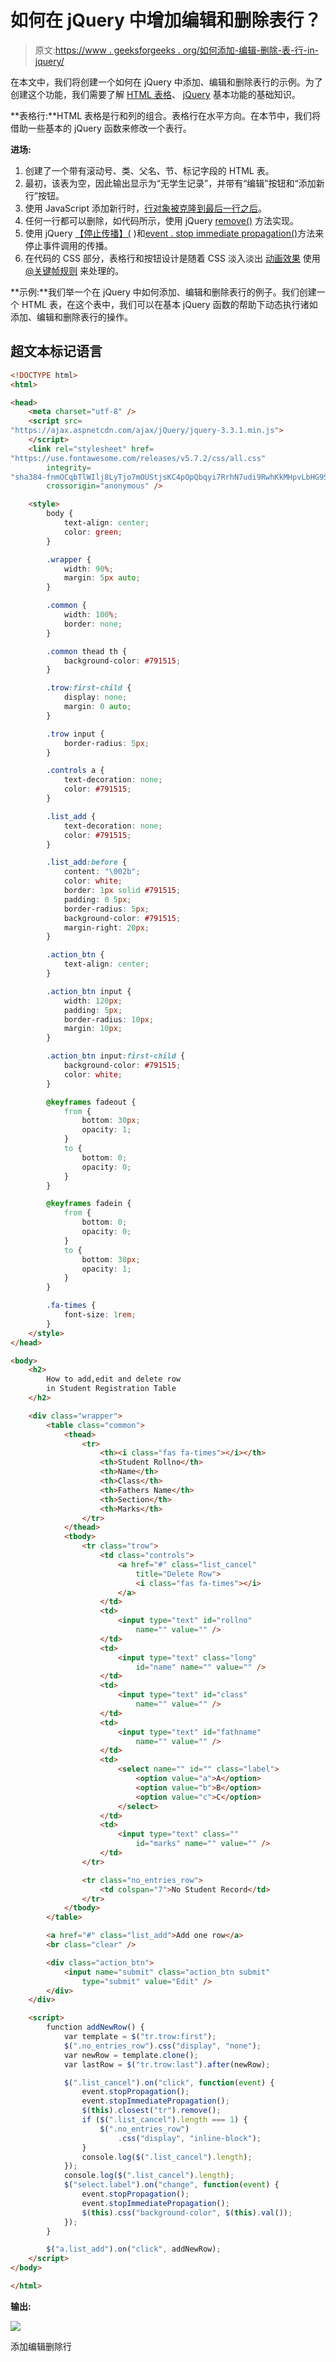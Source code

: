 # 如何在 jQuery 中增加编辑和删除表行？

> 原文:[https://www . geeksforgeeks . org/如何添加-编辑-删除-表-行-in-jquery/](https://www.geeksforgeeks.org/how-to-add-edit-and-delete-table-row-in-jquery/)

在本文中，我们将创建一个如何在 jQuery 中添加、编辑和删除表行的示例。为了创建这个功能，我们需要了解 [HTML 表格](https://www.geeksforgeeks.org/html-table-bgcolor-attribute/)、 [jQuery](https://www.geeksforgeeks.org/jquery-tutorials/) 基本功能的基础知识。

**表格行:**HTML 表格是行和列的组合。表格行在水平方向。在本节中，我们将借助一些基本的 jQuery 函数来修改一个表行。

**进场:**

1.  创建了一个带有滚动号、类、父名、节、标记字段的 HTML 表。
2.  最初，该表为空，因此输出显示为“无学生记录”，并带有“编辑”按钮和“添加新行”按钮。
3.  使用 JavaScript 添加新行时，[行对象被克隆到最后一行之后](https://www.geeksforgeeks.org/how-to-clone-a-javascript-object/)。
4.  任何一行都可以删除，如代码所示，使用 jQuery [remove()](https://www.geeksforgeeks.org/jquery-remove/) 方法实现。
5.  使用 jQuery [【停止传播】(](https://www.geeksforgeeks.org/html-dom-stoppropagation-event-method/) )和[event . stop immediate propagation()](https://www.geeksforgeeks.org/jquery-event-stopimmediatepropagation-method/)方法来停止事件调用的传播。
6.  在代码的 CSS 部分，表格行和按钮设计是随着 CSS 淡入淡出 [动画效果](https://www.geeksforgeeks.org/css-animation-and-keyframes-property/) 使用[@关键帧规则](https://www.geeksforgeeks.org/css-animation-and-keyframes-property/) 来处理的。

**示例:**我们举一个在 jQuery 中如何添加、编辑和删除表行的例子。我们创建一个 HTML 表，在这个表中，我们可以在基本 jQuery 函数的帮助下动态执行诸如添加、编辑和删除表行的操作。

## 超文本标记语言

```html
<!DOCTYPE html>
<html>

<head>
    <meta charset="utf-8" />
    <script src=
"https://ajax.aspnetcdn.com/ajax/jQuery/jquery-3.3.1.min.js">
    </script>
    <link rel="stylesheet" href=
"https://use.fontawesome.com/releases/v5.7.2/css/all.css" 
        integrity=
"sha384-fnmOCqbTlWIlj8LyTjo7mOUStjsKC4pOpQbqyi7RrhN7udi9RwhKkMHpvLbHG9Sr"
        crossorigin="anonymous" />

    <style>
        body {
            text-align: center;
            color: green;
        }

        .wrapper {
            width: 90%;
            margin: 5px auto;
        }

        .common {
            width: 100%;
            border: none;
        }

        .common thead th {
            background-color: #791515;
        }

        .trow:first-child {
            display: none;
            margin: 0 auto;
        }

        .trow input {
            border-radius: 5px;
        }

        .controls a {
            text-decoration: none;
            color: #791515;
        }

        .list_add {
            text-decoration: none;
            color: #791515;
        }

        .list_add:before {
            content: "\002b";
            color: white;
            border: 1px solid #791515;
            padding: 0 5px;
            border-radius: 5px;
            background-color: #791515;
            margin-right: 20px;
        }

        .action_btn {
            text-align: center;
        }

        .action_btn input {
            width: 120px;
            padding: 5px;
            border-radius: 10px;
            margin: 10px;
        }

        .action_btn input:first-child {
            background-color: #791515;
            color: white;
        }

        @keyframes fadeout {
            from {
                bottom: 30px;
                opacity: 1;
            }
            to {
                bottom: 0;
                opacity: 0;
            }
        }

        @keyframes fadein {
            from {
                bottom: 0;
                opacity: 0;
            }
            to {
                bottom: 30px;
                opacity: 1;
            }
        }

        .fa-times {
            font-size: 1rem;
        }
    </style>
</head>

<body>
    <h2>
        How to add,edit and delete row 
        in Student Registration Table
    </h2>

    <div class="wrapper">
        <table class="common">
            <thead>
                <tr>
                    <th><i class="fas fa-times"></i></th>
                    <th>Student Rollno</th>
                    <th>Name</th>
                    <th>Class</th>
                    <th>Fathers Name</th>
                    <th>Section</th>
                    <th>Marks</th>
                </tr>
            </thead>
            <tbody>
                <tr class="trow">
                    <td class="controls">
                        <a href="#" class="list_cancel" 
                            title="Delete Row">
                            <i class="fas fa-times"></i>
                        </a>
                    </td>
                    <td>
                        <input type="text" id="rollno" 
                            name="" value="" />
                    </td>
                    <td>
                        <input type="text" class="long" 
                            id="name" name="" value="" />
                    </td>
                    <td>
                        <input type="text" id="class" 
                            name="" value="" />
                    </td>
                    <td>
                        <input type="text" id="fathname" 
                            name="" value="" />
                    </td>
                    <td>
                        <select name="" id="" class="label">
                            <option value="a">A</option>
                            <option value="b">B</option>
                            <option value="c">C</option>
                        </select>
                    </td>
                    <td>
                        <input type="text" class="" 
                            id="marks" name="" value="" />
                    </td>
                </tr>

                <tr class="no_entries_row">
                    <td colspan="7">No Student Record</td>
                </tr>
            </tbody>
        </table>

        <a href="#" class="list_add">Add one row</a>
        <br class="clear" />

        <div class="action_btn">
            <input name="submit" class="action_btn submit"
                type="submit" value="Edit" />
        </div>
    </div>

    <script>
        function addNewRow() {
            var template = $("tr.trow:first");
            $(".no_entries_row").css("display", "none");
            var newRow = template.clone();
            var lastRow = $("tr.trow:last").after(newRow);

            $(".list_cancel").on("click", function(event) {
                event.stopPropagation();
                event.stopImmediatePropagation();
                $(this).closest("tr").remove();
                if ($(".list_cancel").length === 1) {
                    $(".no_entries_row")
                        .css("display", "inline-block");
                }
                console.log($(".list_cancel").length);
            });
            console.log($(".list_cancel").length);
            $("select.label").on("change", function(event) {
                event.stopPropagation();
                event.stopImmediatePropagation();
                $(this).css("background-color", $(this).val());
            });
        }

        $("a.list_add").on("click", addNewRow);
    </script>
</body>

</html>
```

**输出:**

![](img/6d75731099514a29c84bdabe79431f6e.png)

添加编辑删除行